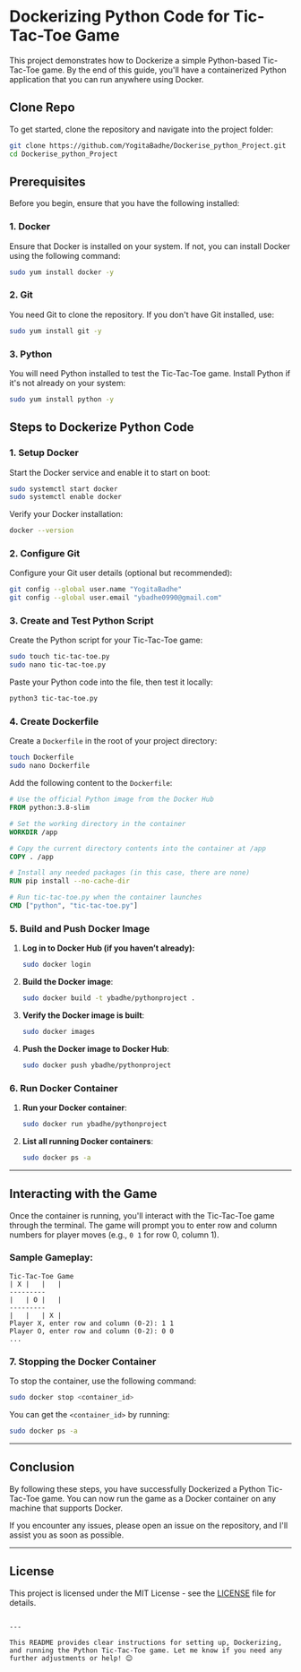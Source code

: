 # Dockerizing Python Code for Tic-Tac-Toe Game

This project demonstrates how to Dockerize a simple Python-based Tic-Tac-Toe game. By the end of this guide, you'll have a containerized Python application that you can run anywhere using Docker.

## Clone Repo
To get started, clone the repository and navigate into the project folder:
```bash
git clone https://github.com/YogitaBadhe/Dockerise_python_Project.git
cd Dockerise_python_Project
```

## Prerequisites

Before you begin, ensure that you have the following installed:

### 1. **Docker**
Ensure that Docker is installed on your system. If not, you can install Docker using the following command:
```bash
sudo yum install docker -y
```

### 2. **Git**
You need Git to clone the repository. If you don't have Git installed, use:
```bash
sudo yum install git -y
```

### 3. **Python**
You will need Python installed to test the Tic-Tac-Toe game. Install Python if it's not already on your system:
```bash
sudo yum install python -y
```

## Steps to Dockerize Python Code

### 1. **Setup Docker**
Start the Docker service and enable it to start on boot:
```bash
sudo systemctl start docker
sudo systemctl enable docker
```
Verify your Docker installation:
```bash
docker --version
```

### 2. **Configure Git**
Configure your Git user details (optional but recommended):
```bash
git config --global user.name "YogitaBadhe"
git config --global user.email "ybadhe0990@gmail.com"
```

### 3. **Create and Test Python Script**
Create the Python script for your Tic-Tac-Toe game:
```bash
sudo touch tic-tac-toe.py
sudo nano tic-tac-toe.py
```

Paste your Python code into the file, then test it locally:
```bash
python3 tic-tac-toe.py
```

### 4. **Create Dockerfile**
Create a `Dockerfile` in the root of your project directory:
```bash
touch Dockerfile
sudo nano Dockerfile
```

Add the following content to the `Dockerfile`:
```dockerfile
# Use the official Python image from the Docker Hub
FROM python:3.8-slim

# Set the working directory in the container
WORKDIR /app

# Copy the current directory contents into the container at /app
COPY . /app

# Install any needed packages (in this case, there are none)
RUN pip install --no-cache-dir

# Run tic-tac-toe.py when the container launches
CMD ["python", "tic-tac-toe.py"]
```

### 5. **Build and Push Docker Image**

1. **Log in to Docker Hub (if you haven’t already):**
   ```bash
   sudo docker login
   ```

2. **Build the Docker image**:
   ```bash
   sudo docker build -t ybadhe/pythonproject .
   ```

3. **Verify the Docker image is built**:
   ```bash
   sudo docker images
   ```

4. **Push the Docker image to Docker Hub**:
   ```bash
   sudo docker push ybadhe/pythonproject
   ```

### 6. **Run Docker Container**

1. **Run your Docker container**:
   ```bash
   sudo docker run ybadhe/pythonproject
   ```

2. **List all running Docker containers**:
   ```bash
   sudo docker ps -a
   ```

---

## Interacting with the Game

Once the container is running, you'll interact with the Tic-Tac-Toe game through the terminal. The game will prompt you to enter row and column numbers for player moves (e.g., `0 1` for row 0, column 1).

### Sample Gameplay:
```
Tic-Tac-Toe Game
| X |   |   |
---------
|   | O |   |
---------
|   |   | X |
Player X, enter row and column (0-2): 1 1
Player O, enter row and column (0-2): 0 0
...
```

### 7. **Stopping the Docker Container**
To stop the container, use the following command:
```bash
sudo docker stop <container_id>
```
You can get the `<container_id>` by running:
```bash
sudo docker ps -a
```

---

## Conclusion

By following these steps, you have successfully Dockerized a Python Tic-Tac-Toe game. You can now run the game as a Docker container on any machine that supports Docker.

If you encounter any issues, please open an issue on the repository, and I'll assist you as soon as possible.

---

## License

This project is licensed under the MIT License - see the [LICENSE](LICENSE) file for details.
```

---

This README provides clear instructions for setting up, Dockerizing, and running the Python Tic-Tac-Toe game. Let me know if you need any further adjustments or help! 😊
